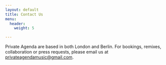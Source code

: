 ```yaml
---
layout: default
title: Contact Us
menu:
  header:
    weight: 5

---
```

Private Agenda are based in both London and Berlin. For bookings, remixes, collaboration or press requests, please email us at [privateagendamusic@gmail.com](mailto:privateagendamusic@gmail.com "email us").